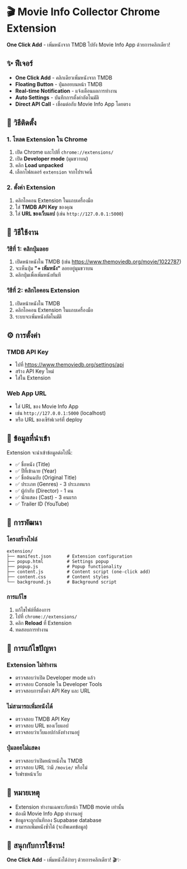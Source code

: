# 🎬 Movie Info Collector Chrome Extension

**One Click Add** - เพิ่มหนังจาก TMDB ไปยัง Movie Info App ด้วยการคลิกเดียว!

## ✨ ฟีเจอร์

- **One Click Add** - คลิกเดียวเพิ่มหนังจาก TMDB
- **Floating Button** - ปุ่มลอยบนหน้า TMDB
- **Real-time Notification** - แจ้งเตือนผลการทำงาน
- **Auto Settings** - บันทึกการตั้งค่าอัตโนมัติ
- **Direct API Call** - เชื่อมต่อกับ Movie Info App โดยตรง

## 🚀 วิธีติดตั้ง

### 1. โหลด Extension ใน Chrome

1. เปิด Chrome และไปที่ `chrome://extensions/`
2. เปิด **Developer mode** (มุมขวาบน)
3. คลิก **Load unpacked**
4. เลือกโฟลเดอร์ `extension` จากโปรเจคนี้

### 2. ตั้งค่า Extension

1. คลิกไอคอน Extension ในแถบเครื่องมือ
2. ใส่ **TMDB API Key** ของคุณ
3. ใส่ **URL ของเว็บแอป** (เช่น `http://127.0.0.1:5000`)

## 📖 วิธีใช้งาน

### วิธีที่ 1: คลิกปุ่มลอย
1. เปิดหน้าหนังใน TMDB (เช่น https://www.themoviedb.org/movie/1022787)
2. จะเห็นปุ่ม **"+ เพิ่มหนัง"** ลอยอยู่มุมขวาบน
3. คลิกปุ่มเพื่อเพิ่มหนังทันที

### วิธีที่ 2: คลิกไอคอน Extension
1. เปิดหน้าหนังใน TMDB
2. คลิกไอคอน Extension ในแถบเครื่องมือ
3. ระบบจะเพิ่มหนังอัตโนมัติ

## ⚙️ การตั้งค่า

### TMDB API Key
- ไปที่ https://www.themoviedb.org/settings/api
- สร้าง API Key ใหม่
- ใส่ใน Extension

### Web App URL
- ใส่ URL ของ Movie Info App
- เช่น `http://127.0.0.1:5000` (localhost)
- หรือ URL ของเซิร์ฟเวอร์ที่ deploy

## 🎯 ข้อมูลที่นำเข้า

Extension จะนำเข้าข้อมูลต่อไปนี้:
- ✅ ชื่อหนัง (Title)
- ✅ ปีที่เข้าฉาย (Year)
- ✅ ชื่อต้นฉบับ (Original Title)
- ✅ ประเภท (Genres) - 3 ประเภทแรก
- ✅ ผู้กำกับ (Director) - 1 คน
- ✅ นักแสดง (Cast) - 3 คนแรก
- ✅ Trailer ID (YouTube)

## 🔧 การพัฒนา

### โครงสร้างไฟล์
```
extension/
├── manifest.json      # Extension configuration
├── popup.html         # Settings popup
├── popup.js           # Popup functionality
├── content.js         # Content script (one-click add)
├── content.css        # Content styles
└── background.js      # Background script
```

### การแก้ไข
1. แก้ไขไฟล์ที่ต้องการ
2. ไปที่ `chrome://extensions/`
3. คลิก **Reload** ที่ Extension
4. ทดสอบการทำงาน

## 🐛 การแก้ไขปัญหา

### Extension ไม่ทำงาน
- ตรวจสอบว่าเปิด Developer mode แล้ว
- ตรวจสอบ Console ใน Developer Tools
- ตรวจสอบการตั้งค่า API Key และ URL

### ไม่สามารถเพิ่มหนังได้
- ตรวจสอบ TMDB API Key
- ตรวจสอบ URL ของเว็บแอป
- ตรวจสอบว่าเว็บแอปกำลังทำงานอยู่

### ปุ่มลอยไม่แสดง
- ตรวจสอบว่าเปิดหน้าหนังใน TMDB
- ตรวจสอบ URL ว่ามี `/movie/` หรือไม่
- รีเฟรชหน้าเว็บ

## 📝 หมายเหตุ

- Extension ทำงานเฉพาะกับหน้า TMDB movie เท่านั้น
- ต้องมี Movie Info App ทำงานอยู่
- ข้อมูลจะถูกบันทึกลง Supabase database
- สามารถเพิ่มหนังซ้ำได้ (จะอัพเดทข้อมูล)

## 🎉 สนุกกับการใช้งาน!

**One Click Add** - เพิ่มหนังได้ง่ายๆ ด้วยการคลิกเดียว! 🎬✨
